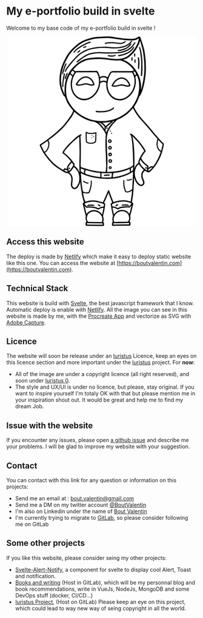 # My e-portfolio build in svelte

Welcome to my base code of my e-portfolio build in svelte !

<div style="display:flex;align-items:center;justify-content:center;">
  <img style="max-height: 500px" alt="Icon" src="./public/images/Me.svg">
</div>

## Access this website

The deploy is made by [Netlify](https://www.netlify.com/) which make it easy to deploy static website like this one.
You can access the website at [https://boutvalentin.com](https://boutvalentin.com).

## Technical Stack

This website is build with [Svelte](https://svelte.dev/), the best javascript framework that I know.
Automatic deploy is enable with [Netlify](https://www.netlify.com/).
All the image you can see in this website is made by me, with the [Procreate App](https://procreate.art/) and vectorize as SVG with [Adobe Capture](https://www.adobe.com/fr/products/capture.html).

## Licence

The website will soon be release under an [Iuristus](http://iuristus.com) Licence, keep an eyes on this licence section and more important under the [Iuristus](http://iuristus.com) project.
For **now**:

- All of the image are under a copyright licence (all right reserved), and soon under [Iuristus 0](http://iuristus.com/licence/0).
- The style and UX/UI is under no licence, but please, stay original. If you want to inspire yourself I'm totaly OK with that but please mention me in your inspiration shout out. It would be great and help me to find my dream Job.

## Issue with the website

If you encounter any issues, please open [a github issue](https://github.com/BoutValentin/e-portfolio/issues/new) and describe me your problems. I will be glad to improve my website with your suggestion.

## Contact

You can contact with this link for any question or information on this projects:

- Send me an email at : [bout.valentin@gmail.com](mailto:bout.valentin@gmail.com)
- Send me a DM on my twitter account [@BoutValentin](https://twitter.com/bout_valentin)
- I'm also on Linkedin under the name of [Bout Valentin](https://www.linkedin.com/in/valentin-bout)
- I'm currently trying to migrate to [GitLab](https://gitlab.com/BoutValentin), so please consider following me on GitLab

## Some other projects

If you like this website, please consider seing my other projects:

- [Svelte-Alert-Notify](https://github.com/BoutValentin/Svelte-AlertNotify), a component for svelte to display cool Alert, Toast and notification.
- [Books and writing](https://gitlab.com/BoutValentin/books-and-writing) (Host in GitLab), which will be my personnal blog and book recommendations, write in VueJs, NodeJs, MongoDB and some DevOps stuff (docker, CI/CD...)
- [Iuristus Project](https://gitlab.com/iuristus), (Host on GitLab) Please keep an eye on this project, which could lead to way new way of seing copyright in all the world.
